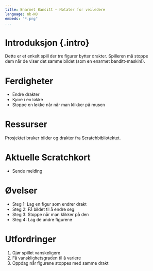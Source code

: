 ```yaml
---
title: Enarmet Banditt — Notater for veiledere
language: nb-NO
embeds: "*.png"
...
```


# Introduksjon {.intro}
Dette er et enkelt spill der tre figurer bytter drakter. Spilleren må stoppe dem når de viser det samme bildet (som en enarmet banditt-maskin!).

# Ferdigheter
* Endre drakter
* Kjøre i en løkke
* Stoppe en løkke når når man klikker på musen

# Ressurser
Prosjektet bruker bilder og drakter fra Scratchbibliotektet.

# Aktuelle Scratchkort
* Sende melding

# Øvelser
* Steg 1: Lag en figur som endrer drakt
* Steg 2: Få bildet til å endre seg
* Steg 3: Stoppe når man klikker på den
* Steg 4: Lag de andre figurene

# Utfordringer
1. Gjør spillet vanskeligere
2. Få vansklighetsgraden til å variere
3. Oppdag når figurene stoppes med samme drakt

